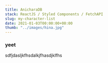 ```yaml
---
title: AnicharaDB
stack: ReactJS / Styled Components / FetchAPI
slug: my-character-list
date: 2021-01-03T00:00:00+00:00
thumb: "../images/hina.jpg"
---
```


### yeet
sdfjdasljkfhsdalkjfhasdjklfhs